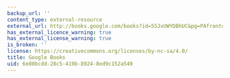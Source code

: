 ```yaml
---
backup_url: ''
content_type: external-resource
external_url: http://books.google.com/books?id=5SJvUWYDBhUC&pg=PAfrontcover
has_external_licence_warning: true
has_external_license_warning: true
is_broken: ''
license: https://creativecommons.org/licenses/by-nc-sa/4.0/
title: Google Books
uid: 6e80bcdd-28c5-419b-8924-8ed9c152a549
---
```

